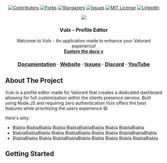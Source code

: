 <a name="readme-top"></a>
<div align="center">

  [![Contributors][contributors-shield]][contributors-url]
  [![Forks][forks-shield]][forks-url]
  [![Stargazers][stars-shield]][stars-url]
  [![Issues][issues-shield]][issues-url]
  [![MIT License][license-shield]][license-url]
  [![LinkedIn][linkedin-shield]][linkedin-url]

  <a href="https://github.com/vulxdev/vulx">
     <img src="https://cdn.discordapp.com/attachments/808090629065801788/1019397170367053824/VULX_PROMO-desat.png">
  </a>

  <h3 align="center">Vulx - Profile Editor</h3>

  <p align="center">
    Welcome to Vulx - An application made to enhance your Valorant experience!
    <br />
    <a href="https://github.com/othneildrew/Best-README-Template"><strong>Explore the docs »</strong></a>
   </p>
   <h3>
    <a href="https://github.com/othneildrew/Best-README-Template">Documentation</a>
    ·
    <a href="https://github.com/othneildrew/Best-README-Template/issues">Website</a>
    ·
    <a href="https://github.com/othneildrew/Best-README-Template/issues">Issues</a>
    ·
    <a href="https://github.com/othneildrew/Best-README-Template/issues">Discord</a>
    ·
    <a href="https://github.com/othneildrew/Best-README-Template/issues">YouTube</a>
   </h3>
</div>

## About The Project

Vulx is a profile editor made for Valorant that creates a dedicated dashboard allowing for full customization within the clients presence service. Built using Node.JS and requiring zero authentication Vulx offers the best features while prioritizing the users experience :smile:

Here's why:
* Blabla BlablaBlabla Blabla BlablaBlablaBlabla Blabla BlablaBlabla
* BlablaBlablaBlabla Blabla BlablaBlabla Blabla Blabla BlablaBlablaBlabla
* BlablaBlabla Blabla BlablaBlablaBlabla Blabla Blabla Blabla BlablaBlabla

## Getting Started

<!-- MARKDOWN LINKS & IMAGES -->
[contributors-shield]: https://img.shields.io/github/contributors/othneildrew/Best-README-Template.svg?style=for-the-badge
[contributors-url]: https://github.com/othneildrew/Best-README-Template/graphs/contributors
[forks-shield]: https://img.shields.io/github/forks/othneildrew/Best-README-Template.svg?style=for-the-badge
[forks-url]: https://github.com/othneildrew/Best-README-Template/network/members
[stars-shield]: https://img.shields.io/github/stars/othneildrew/Best-README-Template.svg?style=for-the-badge
[stars-url]: https://github.com/othneildrew/Best-README-Template/stargazers
[issues-shield]: https://img.shields.io/github/issues/othneildrew/Best-README-Template.svg?style=for-the-badge
[issues-url]: https://github.com/othneildrew/Best-README-Template/issues
[license-shield]: https://img.shields.io/github/license/othneildrew/Best-README-Template.svg?style=for-the-badge
[license-url]: https://github.com/othneildrew/Best-README-Template/blob/master/LICENSE.txt
[linkedin-shield]: https://img.shields.io/badge/-LinkedIn-black.svg?style=for-the-badge&logo=linkedin&colorB=555
[linkedin-url]: https://linkedin.com/in/othneildrew
